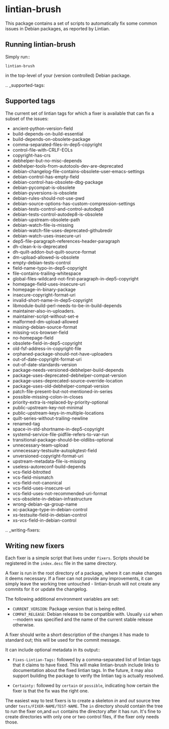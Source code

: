 lintian-brush
=============

This package contains a set of scripts to automatically fix some common issues in
Debian packages, as reported by Lintian.

Running lintian-brush
---------------------

Simply run::

```shell
lintian-brush
```

in the top-level of your (version controlled) Debian package.

.. _supported-tags:

Supported tags
--------------

The current set of lintian tags for which a fixer is available that can fix a
subset of the issues:

* ancient-python-version-field
* build-depends-on-build-essential
* build-depends-on-obsolete-package
* comma-separated-files-in-dep5-copyright
* control-file-with-CRLF-EOLs
* copyright-has-crs
* debhelper-but-no-misc-depends
* debhelper-tools-from-autotools-dev-are-deprecated
* debian-changelog-file-contains-obsolete-user-emacs-settings
* debian-control-has-empty-field
* debian-control-has-obsolete-dbg-package
* debian-pycompat-is-obsolete
* debian-pyversions-is-obsolete
* debian-rules-should-not-use-pwd
* debian-source-options-has-custom-compression-settings
* debian-tests-control-and-control-autodep8
* debian-tests-control-autodep8-is-obsolete
* debian-upstream-obsolete-path
* debian-watch-file-is-missing
* debian-watch-file-uses-deprecated-githubredir
* debian-watch-uses-insecure-uri
* dep5-file-paragraph-references-header-paragraph
* dh-clean-k-is-deprecated
* dh-quilt-addon-but-quilt-source-format
* dm-upload-allowed-is-obsolete
* empty-debian-tests-control
* field-name-typo-in-dep5-copyright
* file-contains-trailing-whitespace
* global-files-wildcard-not-first-paragraph-in-dep5-copyright
* homepage-field-uses-insecure-uri
* homepage-in-binary-package
* insecure-copyright-format-uri
* invalid-short-name-in-dep5-copyright
* libmodule-build-perl-needs-to-be-in-build-depends
* maintainer-also-in-uploaders.
* maintainer-script-without-set-e
* malformed-dm-upload-allowed
* missing-debian-source-format
* missing-vcs-browser-field
* no-homepage-field
* obsolete-field-in-dep5-copyright
* old-fsf-address-in-copyright-file
* orphaned-package-should-not-have-uploaders
* out-of-date-copyright-format-uri
* out-of-date-standards-version
* package-needs-versioned-debhelper-build-depends
* package-uses-deprecated-debhelper-compat-version
* package-uses-deprecated-source-override-location
* package-uses-old-debhelper-compat-version
* patch-file-present-but-not-mentioned-in-series
* possible-missing-colon-in-closes
* priority-extra-is-replaced-by-priority-optional
* public-upstream-key-not-minimal
* public-upstream-keys-in-multiple-locations
* quilt-series-without-trailing-newline
* renamed-tag
* space-in-std-shortname-in-dep5-copyright
* systemd-service-file-pidfile-refers-to-var-run
* transitional-package-should-be-oldlibs-optional
* unnecessary-team-upload
* unnecessary-testsuite-autopkgtest-field
* unversioned-copyright-format-uri
* upstream-metadata-file-is-missing
* useless-autoreconf-build-depends
* vcs-field-bitrotted
* vcs-field-mismatch
* vcs-field-not-canonical
* vcs-field-uses-insecure-uri
* vcs-field-uses-not-recommended-uri-format
* vcs-obsolete-in-debian-infrastructure
* wrong-debian-qa-group-name
* xc-package-type-in-debian-control
* xs-testsuite-field-in-debian-control
* xs-vcs-field-in-debian-control

.. _writing-fixers:

Writing new fixers
------------------

Each fixer is a simple script that lives under ``fixers``. Scripts should
be registered in the ``index.desc`` file in the same directory.

A fixer is run in the root directory of a package, where it can make changes
it deems necessary. If a fixer can not provide any improvements, it can simply
leave the working tree untouched - lintian-brush will not create any commits for it
or update the changelog.

The following additional environment variables are set:

 * ``CURRENT_VERSION``: Package version that is being edited.
 * ``COMPAT_RELEASE``: Debian release to be compatible with. Usually ``sid``
   when --modern was specified and the name of the current stable release otherwise.

A fixer should write a short description of the changes it has made to standard
out; this will be used for the commit message.

It can include optional metadata in its output::

 * ``Fixes-Lintian-Tags:`` followed by a comma-separated list of lintian tags
   that it claims to have fixed. This will make lintian-brush include
   links to documentation about the fixed lintian tags. In the future,
   it may also support building the package to verify the lintian tag
   is actually resolved.

 * ``Certainty:`` followed by ``certain`` or ``possible``,
   indicating how certain the fixer is that the fix was the right
   one.

The easiest way to test fixers is to create a skeleton *in* and *out* source tree under
``tests/FIXER-NAME/TEST-NAME``. The ``in`` directory should contain the tree to
run the fixer on,and ``out`` contains the directory after it has run. It's fine
to create directories with only one or two control files, if the fixer only
needs those.
